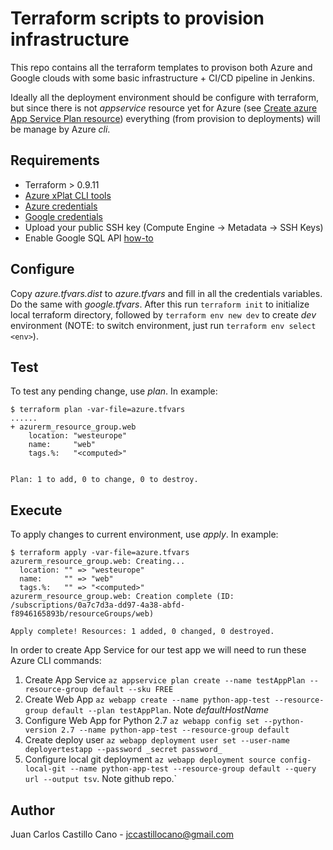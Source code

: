 Terraform scripts to provision infrastructure
=============================================

This repo contains all the terraform templates to provison both Azure
and Google clouds with some basic infrastructure + CI/CD pipeline in
Jenkins.

Ideally all the deployment environment should be configure with
terraform, but since there is not _appservice_ resource yet for Azure
(see [Create azure App Service Plan resource][terraform_issues])
everything (from provision to deployments) will be manage by Azure
_cli_.

Requirements
------------

 * Terraform > 0.9.11
 * [Azure xPlat CLI tools][azure_cli]
 * [Azure credentials][azure_credentials]
 * [Google credentials][google_credentials]
 * Upload your public SSH key (Compute Engine -> Metadata -> SSH Keys)
 * Enable Google SQL API [how-to][enable_google_sql_api]

Configure
---------

Copy _azure.tfvars.dist_ to _azure.tfvars_ and fill in all the
credentials variables. Do the same with _google.tfvars_. After this run `terraform init` to initialize
local terraform directory, followed by `terraform env new dev` to
create *dev* environment (NOTE: to switch environment, just run `terraform env
select <env>`).

Test
----

To test any pending change, use _plan_. In example:

```
$ terraform plan -var-file=azure.tfvars
......
+ azurerm_resource_group.web
    location: "westeurope"
    name:     "web"
    tags.%:   "<computed>"


Plan: 1 to add, 0 to change, 0 to destroy.
```

Execute
-------

To apply changes to current environment, use _apply_. In example:

```
$ terraform apply -var-file=azure.tfvars
azurerm_resource_group.web: Creating...
  location: "" => "westeurope"
  name:     "" => "web"
  tags.%:   "" => "<computed>"
azurerm_resource_group.web: Creation complete (ID: /subscriptions/0a7c7d3a-dd97-4a38-abfd-f8946165893b/resourceGroups/web)

Apply complete! Resources: 1 added, 0 changed, 0 destroyed.
```

In order to create App Service for our test app we will need to run
these Azure CLI commands:

 1. Create App Service `az appservice plan create --name testAppPlan --resource-group default --sku FREE`
 2. Create Web App `az webapp create --name python-app-test --resource-group default --plan testAppPlan`. Note *defaultHostName*
 3. Configure Web App for Python 2.7 `az webapp config set --python-version 2.7 --name python-app-test --resource-group default`
 4. Create deploy user `az webapp deployment user set --user-name deployertestapp --password _secret password_`
 5. Configure local git deployment `az webapp deployment source
    config-local-git --name python-app-test --resource-group default
--query url --output tsv`. Note github repo.`

Author
------

Juan Carlos Castillo Cano - <jccastillocano@gmail.com>

[azure_cli]:https://docs.microsoft.com/en-us/cli/azure/install-azure-cli
[azure_credentials]:https://www.terraform.io/docs/providers/azurerm/index.html#creating-credentials
[terraform_issues]:https://github.com/terraform-providers/terraform-provider-azurerm/pull/1
[google_credentials]:https://www.terraform.io/docs/providers/google/index.html#authentication-json-file
[enable_google_sql_api]:https://cloud.google.com/sql/docs/mysql/quickstart
